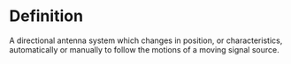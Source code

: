 # Definition

A directional antenna system which changes in position, or
characteristics, automatically or manually to follow the motions of a
moving signal source.
